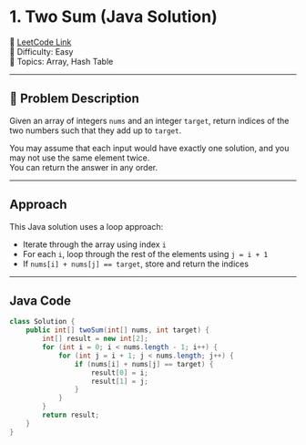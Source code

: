 # 1. Two Sum (Java Solution)

🔗 [LeetCode Link](https://leetcode.com/problems/two-sum/)  
📄 Difficulty: Easy  
🧠 Topics: Array, Hash Table

---

## 🧩 Problem Description

Given an array of integers `nums` and an integer `target`, return indices of the two numbers such that they add up to `target`.

You may assume that each input would have exactly one solution, and you may not use the same element twice.  
You can return the answer in any order.

---

## Approach

This Java solution uses a loop approach:

- Iterate through the array using index `i`
- For each `i`, loop through the rest of the elements using `j = i + 1`
- If `nums[i] + nums[j] == target`, store and return the indices

---

## Java Code

```java
class Solution {
    public int[] twoSum(int[] nums, int target) {
        int[] result = new int[2];
        for (int i = 0; i < nums.length - 1; i++) {
            for (int j = i + 1; j < nums.length; j++) {
                if (nums[i] + nums[j] == target) {
                    result[0] = i;
                    result[1] = j;
                }
            }
        }
        return result;
    }
}
